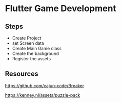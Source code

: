 # Flutter Game Development

## Steps
* Create Project
* set Screen data
* Create Main Game class
* Create the background
* Register the assets



## Resources
 
 https://github.com/cajun-code/Breaker

 https://kenney.nl/assets/puzzle-pack